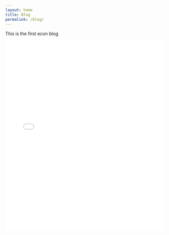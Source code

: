 ```yaml
---
layout: home
title: Blog
permalink: /blog/
---
```

This is the first econ blog

<iframe src="/assets/files/newsletter1.pdf" width="100%" height="600px" style="border: none;">
  This browser does not support PDFs. Please download it here:
  <a href="/assets/files/newsletter1.pdf">Download PDF</a>
</iframe>

